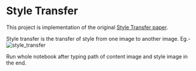 # Style Transfer
This project is implementation of the original [Style Transfer paper](https://arxiv.org/abs/1508.06576).

Style transfer is the transfer of style from one image to another image. Eg.- 
![style_transfer](https://user-images.githubusercontent.com/23395833/75114695-57f89b80-567e-11ea-8f88-7b48c15f3722.png)

Run whole notebook after typing path of content image and style image in the end.
